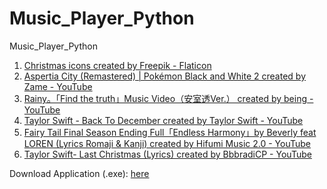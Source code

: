 # Music_Player_Python
 Music_Player_Python

1. <a href="https://www.flaticon.com/free-icons/christmas" title="Christmas Icons">Christmas icons created by Freepik - Flaticon</a>
2. <a href="https://youtu.be/rtlUqGIzy_c" title="Music Used 1">Aspertia City (Remastered) | Pokémon Black and White 2 created by Zame - YouTube</a>
3. <a href="https://youtu.be/edeY5WvUIKI" title="Music Used 2">Rainy。「Find the truth」Music Video（安室透Ver.） created by being - YouTube</a>
4. <a href="https://youtu.be/QUwxKWT6m7U" title="Music Used 3">Taylor Swift - Back To December created by Taylor Swift - YouTube</a>
5. <a href="https://youtu.be/5KZFGAwJ-Ew" title="Music Used 4">Fairy Tail Final Season Ending Full「Endless Harmony」by Beverly feat LOREN (Lyrics Romaji & Kanji) created by Hifumi Music 2.0 - YouTube</a>
6. <a href="https://youtu.be/T4pTMZuAux4" title="Music Used 5">Taylor Swift- Last Christmas (Lyrics) created by BbbradiCP - YouTube</a>

Download Application (.exe): [here](https://github.com/LeBronWilly/Music_Player_Python/releases)
